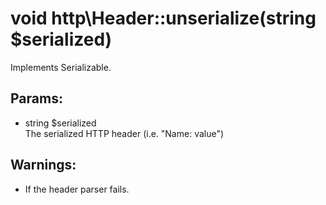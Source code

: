 # void http\Header::unserialize(string $serialized)

Implements Serializable.

## Params:

* string $serialized  
  The serialized HTTP header (i.e. "Name: value")

## Warnings:

* If the header parser fails.
